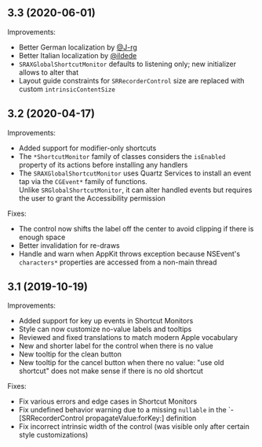 3.3 (2020-06-01)
---

Improvements:

- Better German localization by [@J-rg](https://github.com/J-rg)
- Better Italian localization by [@ildede](https://github.com/ildede)
- `SRAXGlobalShortcutMonitor` defaults to listening only; new initializer allows to alter that
- Layout guide constraints for `SRRecorderControl` size are replaced with custom `intrinsicContentSize` 

3.2 (2020-04-17)
---

Improvements:

- Added support for modifier-only shortcuts
- The `*ShortcutMonitor` family of classes considers the `isEnabled` property of its actions before installing any handlers
- The `SRAXGlobalShortcutMonitor` uses Quartz Services to install an event tap via the `CGEvent*` family of functions.  
Unlike `SRGlobalShortcutMonitor`, it can alter handled events but requires the user to grant the Accessibility permission

Fixes:

- The control now shifts the label off the center to avoid clipping if there is enough space
- Better invalidation for re-draws
- Handle and warn when AppKit throws exception because NSEvent's `characters*` properties are accessed from a non-main thread

3.1 (2019-10-19)
---

Improvements:

- Added support for key up events in Shortcut Monitors
- Style can now customize no-value labels and tooltips
- Reviewed and fixed translations to match modern Apple vocabulary
- New and shorter label for the control when there is no value
- New tooltip for the clean button
- New tooltip for the cancel button when there no value: "use old shortcut" does not make sense if there is no old shortcut

Fixes:

- Fix various errors and edge cases in Shortcut Monitors
- Fix undefined behavior warning due to a missing `nullable` in the `-[SRRecorderControl propagateValue:forKey:] definition
- Fix incorrect intrinsic width of the control (was visible only after certain style customizations)
